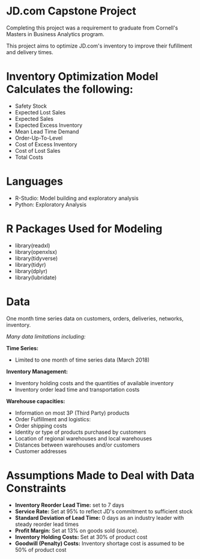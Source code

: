 # JD.com Capstone Project 
Completing this project was a requirement to graduate from Cornell's Masters in Business Analytics program. 

This project aims to optimize JD.com's inventory to improve their fufillment and delivery times. 

# Inventory Optimization Model Calculates the following:
- Safety Stock
- Expected Lost Sales
- Expected Sales
- Expected Excess Inventory
- Mean Lead Time Demand
- Order-Up-To-Level
- Cost of Excess Inventory
- Cost of Lost Sales
- Total Costs

# Languages
- R-Studio: Model building and exploratory analysis
- Python: Exploratory Analysis 

# R Packages Used for Modeling
- library(readxl)
- library(openxlsx)
- library(tidyverse)
- library(tidyr)
- library(dplyr)
- library(lubridate)

# Data
One month time series data on customers, orders, deliveries, networks, inventory. 

*Many data limitations including:*

**Time Series:**
- Limited to one month of time series data (March 2018)
  
**Inventory Management:**
- Inventory holding costs and the quantities of available inventory
- Inventory order lead time and transportation costs
  
**Warehouse capacities:**
- Information on most 3P (Third Party) products  
- Order Fulfillment and logistics:
- Order shipping costs
- Identity or type of products purchased by customers  
- Location of regional warehouses and local warehouses
- Distances between warehouses and/or customers
- Customer addresses

# Assumptions Made to Deal with Data Constraints
- **Inventory Reorder Lead Time:** set to 7 days
- **Service Rate:** Set at 95% to reflect JD's commitment to sufficient stock
- **Standard Deviation of Lead Time:** 0 days as an industry leader with steady reorder lead times
- **Profit Margin:** Set at 13% on goods sold (source).
- **Inventory Holding Costs:** Set at 30% of product cost
- **Goodwill (Penalty) Costs:** Inventory shortage cost is assumed to be 50% of product cost
